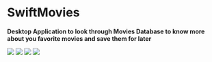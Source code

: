 
# SwiftMovies
<b>Desktop Application to look through Movies Database to know more about you favorite movies and save them for later</b>


![](https://user-images.githubusercontent.com/43581470/132725666-46b22ced-523d-4fa9-9135-3b270e05e905.png)
![](https://user-images.githubusercontent.com/43581470/132725668-70d60bd7-b5f0-4191-8382-8ac3629dee00.png)
![](https://user-images.githubusercontent.com/43581470/132725670-60ebcf3d-1612-4dc7-95c3-0d66dc7e3dee.png)
![](https://user-images.githubusercontent.com/43581470/132725673-e04c07b8-a1de-448a-ad10-f1689bd37c2f.png)
